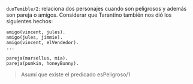 `duoTemible/2`: relaciona dos personajes cuando son peligrosos y además son pareja o amigos. Considerar que Tarantino también nos dió los siguientes hechos:

```
amigo(vincent, jules).
amigo(jules, jimmie).
amigo(vincent, elVendedor).
...

pareja(marsellus, mia).
pareja(pumkin, honeyBunny).
```

> Asumí que existe el predicado esPeligroso/1